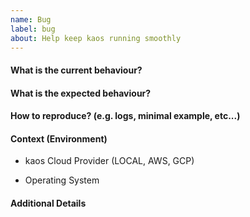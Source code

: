 ```yaml
---
name: Bug
label: bug
about: Help keep kaos running smoothly
---
```


#### What is the current behaviour?

#### What is the expected behaviour?

#### How to reproduce? (e.g. logs, minimal example, etc...)

#### Context (Environment)
- kaos Cloud Provider (LOCAL, AWS, GCP)

- Operating System

#### Additional Details

